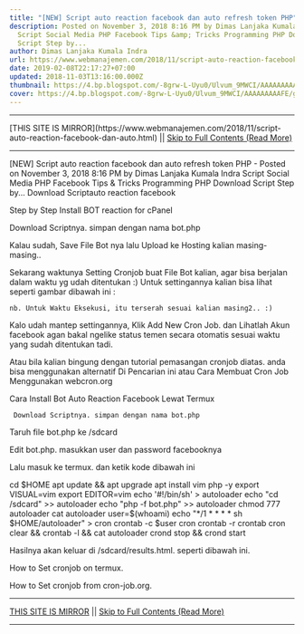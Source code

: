 ```yaml
---
title: "[NEW] Script auto reaction facebook dan auto refresh token PHP"
description: Posted on November 3, 2018 8:16 PM by Dimas Lanjaka Kumala Indra
  Script Social Media PHP Facebook Tips &amp; Tricks Programming PHP Download
  Script Step by...
author: Dimas Lanjaka Kumala Indra
url: https://www.webmanajemen.com/2018/11/script-auto-reaction-facebook-dan-auto.html
date: 2019-02-08T22:17:27+07:00
updated: 2018-11-03T13:16:00.000Z
thumbnail: https://4.bp.blogspot.com/-8grw-L-Uyu0/Ulvum_9MWCI/AAAAAAAAAFE/gAP0SrSBdWE/s280/cp.png
cover: https://4.bp.blogspot.com/-8grw-L-Uyu0/Ulvum_9MWCI/AAAAAAAAAFE/gAP0SrSBdWE/s280/cp.png
---
```


<hr/> [THIS SITE IS MIRROR](https://www.webmanajemen.com/2018/11/script-auto-reaction-facebook-dan-auto.html) || <a href="https://www.webmanajemen.com/2018/11/script-auto-reaction-facebook-dan-auto.html" rel="follow" class="button" id="read-more">Skip to Full Contents (Read More)</a> <hr/> [NEW] Script auto reaction facebook dan auto refresh token PHP - Posted on November 3, 2018 8:16 PM by Dimas Lanjaka Kumala Indra Script Social Media PHP Facebook Tips &amp; Tricks Programming PHP Download Script Step by... Download Scriptauto reaction facebook  
  
   
Step by Step Install BOT reaction for cPanel
   
Download Scriptnya. simpan dengan nama bot.php
   
Kalau sudah, Save File Bot nya lalu Upload ke Hosting kalian masing-masing.. 
   
Sekarang waktunya Setting Cronjob buat File Bot kalian, agar bisa berjalan dalam waktu yg udah ditentukan :) Untuk settingannya kalian bisa lihat seperti gambar dibawah ini :
   
        
   
    nb. Untuk Waktu Eksekusi, itu terserah sesuai kalian masing2.. :)   
   
Kalo udah mantep settingannya, Klik Add New Cron Job. dan Lihatlah Akun facebook agan bakal ngelike status temen secara otomatis sesuai waktu yang sudah ditentukan tadi.
   
   
Atau bila kalian bingung dengan tutorial pemasangan cronjob diatas. anda bisa menggunakan alternatif Di Pencarian ini atau Cara Membuat Cron Job Menggunakan webcron.org
  
  
   
Cara Install Bot Auto Reaction Facebook Lewat Termux
   
    
     Download Scriptnya. simpan dengan nama bot.php     
    
Taruh file bot.php ke /sdcard
    
Edit bot.php. masukkan user dan password facebooknya
    
Lalu masuk ke termux. dan ketik kode dibawah ini
   
   
   cd $HOME
   apt update && apt upgrade
   apt install vim php -y
   export VISUAL=vim
   export EDITOR=vim
   echo '#!/bin/sh' > autoloader
   echo "cd /sdcard" >> autoloader
   echo "php -f bot.php" >> autoloader
   chmod 777 autoloader
   cat autoloader
   user=$(whoami)
   echo "*/1 * * * * sh $HOME/autoloader" > cron
   crontab -c $user cron
   crontab -r
   crontab cron
   clear && crontab -l && cat autoloader
   crond stop && crond start
   
   Hasilnya akan keluar di /sdcard/results.html. seperti dibawah ini.     
        
  
 
How to Set cronjob on termux.

How to Set cronjob from cron-job.org. <hr/> [THIS SITE IS MIRROR](https://www.webmanajemen.com/2018/11/script-auto-reaction-facebook-dan-auto.html) || <a href="https://www.webmanajemen.com/2018/11/script-auto-reaction-facebook-dan-auto.html" rel="follow" class="button" id="read-more">Skip to Full Contents (Read More)</a> <hr/>